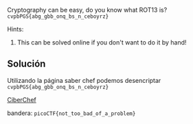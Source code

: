 Cryptography can be easy, do you know what ROT13 is? `cvpbPGS{abg_gbb_onq_bs_n_ceboyrz}`

Hints:
1. This can be solved online if you don't want to do it by hand!

## Solución
Utilizando la página saber chef podemos desencriptar `cvpbPGS{abg_gbb_onq_bs_n_ceboyrz}`

[CiberChef](https://gchq.github.io/CyberChef/#recipe=ROT13(true,true,false,13)&input=YGN2cGJQR1N7YWJnX2diYl9vbnFfYnNfbl9jZWJveXJ6fWA)

bandera:
`picoCTF{not_too_bad_of_a_problem}`